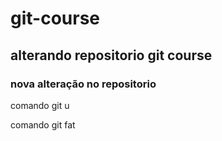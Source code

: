 # git-course

## alterando repositorio git course

### nova alteração no repositorio 

comando git u

comando git fat 
